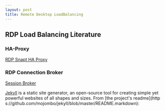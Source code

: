 ```yaml
---
layout: post
title: Remote Desktop LoadBalancing
---
```


## RDP Load Balancing Literature
### HA-Proxy
[RDP Snapt HA Proxy](https://medium.com/snapt/rdp-load-balancing-with-haproxy-9e5e1c1e8b6c/)


### RDP Connection Broker
[Session Broker](https://turbofuture.com/computers/How-to-Set-Up-Load-Balancing-for-Terminal-Servers)



[Jekyll](http://jekyllrb.com) is a static site generator, an open-source tool for creating simple yet powerful websites of all shapes and sizes. From [the project's readme](http\
s://github.com/mojombo/jekyll/blob/master/README.markdown):

